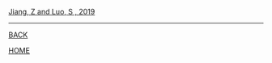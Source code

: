 
[Jiang, Z  and Luo, S , 2019](jiang_and_luo_2019/summary.md)

---
[BACK](../index.md)

[HOME]( ../../index.md)